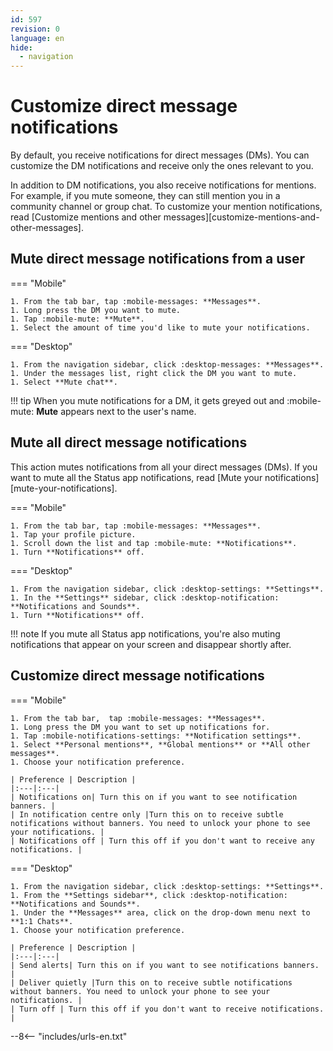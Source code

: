 ```yaml
---
id: 597
revision: 0
language: en
hide:
  - navigation
---
```


# Customize direct message notifications

By default, you receive notifications for direct messages (DMs). You can customize the DM notifications and receive only the ones relevant to you.

In addition to DM notifications, you also receive notifications for mentions. For example, if you mute someone, they can still mention you in a community channel or group chat. To customize your mention notifications, read [Customize mentions and other messages][customize-mentions-and-other-messages].

## Mute direct message notifications from a user

=== "Mobile"

    1. From the tab bar, tap :mobile-messages: **Messages**.
    1. Long press the DM you want to mute.
    1. Tap :mobile-mute: **Mute**.
    1. Select the amount of time you'd like to mute your notifications.

=== "Desktop"  

    1. From the navigation sidebar, click :desktop-messages: **Messages**.
    1. Under the messages list, right click the DM you want to mute.
    1. Select **Mute chat**.

!!! tip
	When you mute notifications for a DM, it gets greyed out and :mobile-mute: **Mute** appears next to the user's name.

## Mute all direct message notifications

This action mutes notifications from all your direct messages (DMs). If you want to mute all the Status app notifications, read [Mute your notifications][mute-your-notifications].

=== "Mobile"

    1. From the tab bar, tap :mobile-messages: **Messages**.
    1. Tap your profile picture.
    1. Scroll down the list and tap :mobile-mute: **Notifications**.
    1. Turn **Notifications** off.

=== "Desktop"

    1. From the navigation sidebar, click :desktop-settings: **Settings**. 
    1. In the **Settings** sidebar, click :desktop-notification: **Notifications and Sounds**.
    1. Turn **Notifications** off.

!!! note
    If you mute all Status app notifications, you're also muting notifications that appear on your screen and disappear shortly after.

## Customize direct message notifications

=== "Mobile"

    1. From the tab bar,  tap :mobile-messages: **Messages**.
    1. Long press the DM you want to set up notifications for.
    1. Tap :mobile-notifications-settings: **Notification settings**.
    1. Select **Personal mentions**, **Global mentions** or **All other messages**.
    1. Choose your notification preference.

    | Preference | Description |
    |:---|:---|
    | Notifications on| Turn this on if you want to see notification banners. |
    | In notification centre only |Turn this on to receive subtle notifications without banners. You need to unlock your phone to see your notifications. |
    | Notifications off | Turn this off if you don't want to receive any notifications. |


=== "Desktop"  

    1. From the navigation sidebar, click :desktop-settings: **Settings**.
    1. From the **Settings sidebar**, click :desktop-notification: **Notifications and Sounds**.
    1. Under the **Messages** area, click on the drop-down menu next to **1:1 Chats**.
    1. Choose your notification preference.                   
    
    | Preference | Description |
    |:---|:---|
    | Send alerts| Turn this on if you want to see notifications banners. |
    | Deliver quietly |Turn this on to receive subtle notifications without banners. You need to unlock your phone to see your notifications. |
    | Turn off | Turn this off if you don't want to receive notifications. |
    
--8<-- "includes/urls-en.txt"

